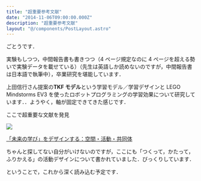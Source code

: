 ```yaml
---
title: "超重要参考文献"
date: "2014-11-06T09:00:00.000Z"
description: "超重要参考文献"
layout: "@/components/PostLayout.astro"
---
```


ごとうです．

実験もしつつ，中間報告書も書きつつ（4 ページ規定なのに 4 ページを超える勢いで実験データを載せている）（先生は英語しか読めないのですが，中間報告書は日本語で執筆中），卒業研究を堪能しています．

上田信行さん提案の**TKF モデル**という学習モデル／学習デザインと LEGO Mindstorms EV3 を使ったロボットプログラミングの学習効果について研究しています．．ようやく，軸が固定できてきた感じです．

ここで超重要な文献を発見

![](https://cdn-images-1.medium.com/max/2000/0*VBbGiYZB2r9uMz4U.jpg)

[「未来の学び」をデザインする：空間・活動・共同体](http://www.amazon.co.jp/%E3%80%8C%E6%9C%AA%E6%9D%A5%E3%81%AE%E5%AD%A6%E3%81%B3%E3%80%8D%E3%82%92%E3%83%87%E3%82%B6%E3%82%A4%E3%83%B3%E3%81%99%E3%82%8B%E2%80%95%E7%A9%BA%E9%96%93%E3%83%BB%E6%B4%BB%E5%8B%95%E3%83%BB%E5%85%B1%E5%90%8C%E4%BD%93-%E7%BE%8E%E9%A6%AC-%E3%81%AE%E3%82%86%E3%82%8A/dp/413053078X/ref=sr_1_1?s=books&ie=UTF8&qid=1415284570&sr=1-1&keywords=%E3%80%8C%E6%9C%AA%E6%9D%A5%E3%81%AE%E5%AD%A6%E3%81%B3%E3%80%8D%E3%82%92%E3%83%87%E3%82%B6%E3%82%A4%E3%83%B3%E3%81%99%E3%82%8B)

ちゃんと探してない自分がいけないのですが，ここにも「つくって，かたって，ふりかえる」の活動デザインについて書かれていました．びっくりしています．

ということで，これから深く読み込む予定です．
